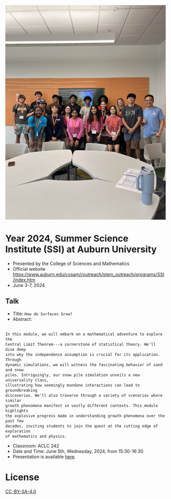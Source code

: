 ![Group photo](./media/AU-SSI_Probability_2024.jpg)
# Year 2024, Summer Science Institute (SSI) at Auburn University
* Presented by the College of Sciences and Mathematics
* Official website https://www.auburn.edu/cosam//outreach/stem_outreach/programs/SSI/index.htm
* June 3-7, 2024


## Talk
* Title: `How do Surfaces Grow?`
* Abstract:
```

In this module, we will embark on a mathematical adventure to explore the
Central Limit Theorem---a cornerstone of statistical theory. We'll dive deep
into why the independence assumption is crucial for its application. Through
dynamic simulations, we will witness the fascinating behavior of sand and snow
piles. Intriguingly, our snow pile simulation unveils a new universality class,
illustrating how seemingly mundane interactions can lead to groundbreaking
discoveries. We'll also traverse through a variety of scenarios where similar
growth phenomena manifest in vastly different contexts. This module highlights
the explosive progress made in understanding growth phenomena over the past few
decades, inviting students to join the quest at the cutting edge of exploration
of mathematics and physics.

```
* Classroom: ACLC 242
* Date and Time: June 5th, Wednesday, 2024, from 15:30-16:30
* Presentation is available [here](http://webhome.auburn.edu/~lzc0090/AU-SSI_2024/#/).

# License

[CC-BY-SA-4.0](./LICENSE)
